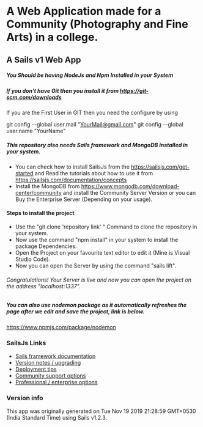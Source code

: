 # A Web Application made for a Community (Photography and Fine Arts) in a college.
## A Sails v1 Web App

 ##### You Should be having NodeJs and Npm Installed in your System
 ##### If you don't have Git then you install it from https://git-scm.com/downloads
 If you are the First User in GIT then you need the configure by using 
 
 git config --global user.mail "YourMail@gmail.com"
 git config --global user.name "YourName"
 
 ##### This repository also needs Sails framework and MongoDB installed in your system.
 + You can check how to install SailsJs from the https://sailsjs.com/get-started and Read the tutorials about how to use it from https://sailsjs.com/documentation/concepts
 + Install the MongoDB from https://www.mongodb.com/download-center/community and install the Community Server Version or you can Buy the Enterprise Server (Depending on your usage).
 
 #### Steps to install the project
 + Use the "git clone 'repository link' " Command to clone the repository in your system.
 + Now use the command "npm install" in your system to install the package Dependencies.
 + Open the Project on your favourite text editor to edit it (Mine is Visual Studio Code).
 + Now you can open the Server by using the command "sails lift".
 
 ###### Congratulations! Your Server is live and now you can open the project on the address "localhost:1337".
 
 ##### You can also use nodemon package as it automatically refreshes the page after we edit and save the project, link is below.
 https://www.npmjs.com/package/nodemon


### SailsJs Links

+ [Sails framework documentation](https://sailsjs.com/get-started)
+ [Version notes / upgrading](https://sailsjs.com/documentation/upgrading)
+ [Deployment tips](https://sailsjs.com/documentation/concepts/deployment)
+ [Community support options](https://sailsjs.com/support)
+ [Professional / enterprise options](https://sailsjs.com/enterprise)


### Version info

This app was originally generated on Tue Nov 19 2019 21:28:59 GMT+0530 (India Standard Time) using Sails v1.2.3.

<!-- Internally, Sails used [`sails-generate@1.16.13`](https://github.com/balderdashy/sails-generate/tree/v1.16.13/lib/core-generators/new). -->



<!--
Note:  Generators are usually run using the globally-installed `sails` CLI (command-line interface).  This CLI version is _environment-specific_ rather than app-specific, thus over time, as a project's dependencies are upgraded or the project is worked on by different developers on different computers using different versions of Node.js, the Sails dependency in its package.json file may differ from the globally-installed Sails CLI release it was originally generated with.  (Be sure to always check out the relevant [upgrading guides](https://sailsjs.com/upgrading) before upgrading the version of Sails used by your app.  If you're stuck, [get help here](https://sailsjs.com/support).)
-->

